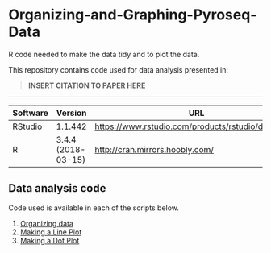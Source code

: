 # Organizing-and-Graphing-Pyroseq-Data
R code needed to make the data tidy and to plot the data. 



This repository contains code used for data analysis presented in: 

> **INSERT CITATION TO PAPER HERE**

----

| Software | Version | URL | 
| --- | --- | --- |
| RStudio | 1.1.442 | https://www.rstudio.com/products/rstudio/download/ |
| R | 3.4.4 (2018-03-15) | http://cran.mirrors.hoobly.com/  |


## Data analysis code

Code used is available in each of the scripts below.

1. [Organizing data](https://github.com/rasou2ba/Organizing-and-Graphing-Pyroseq-Data/blob/master/Organizing%20Pyroseq%20Data)
1. [Making a Line Plot](https://github.com/rasou2ba/Organizing-and-Graphing-Pyroseq-Data/blob/master/Line%20Graph)
1. [Making a Dot Plot](https://github.com/rasou2ba/Organizing-and-Graphing-Pyroseq-Data/blob/master/Dot%20Plot)
